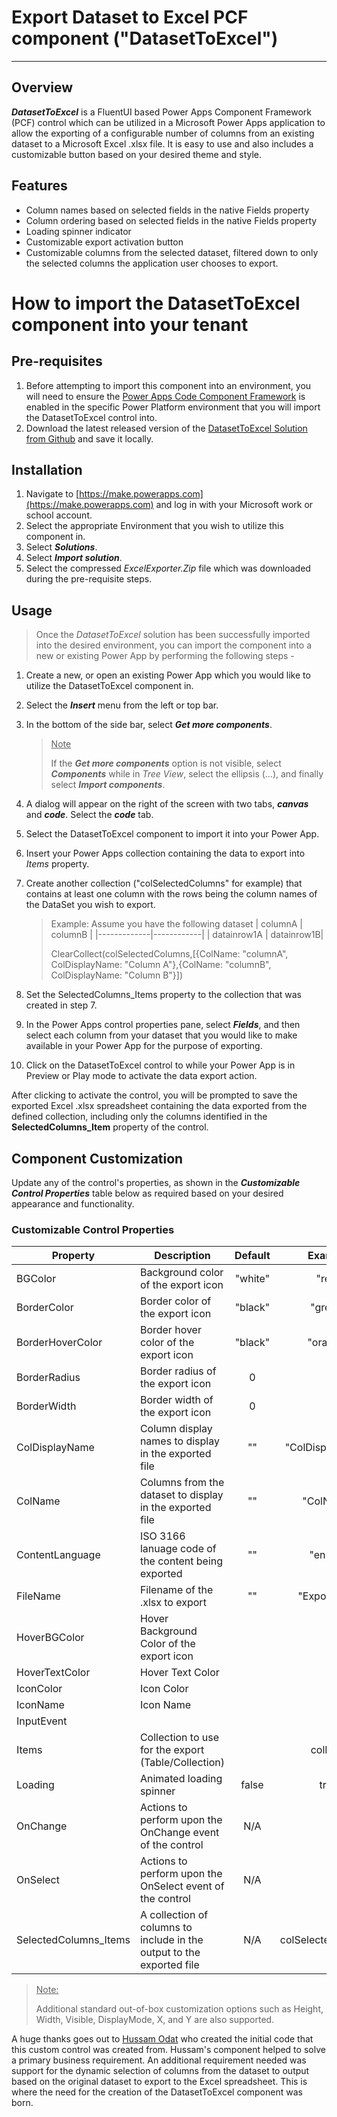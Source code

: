 # Export Dataset to Excel PCF component ("DatasetToExcel")

---

## Overview

**_DatasetToExcel_** is a FluentUI based Power Apps Component Framework (PCF) control which can be utilized in a Microsoft Power Apps application to allow the exporting of a configurable number of columns from an existing dataset to a Microsoft Excel .xlsx file. It is easy to use and also includes a customizable button based on your desired theme and style.

## Features

- Column names based on selected fields in the native Fields property
- Column ordering based on selected fields in the native Fields property
- Loading spinner indicator
- Customizable export activation button
- Customizable columns from the selected dataset, filtered down to only the selected columns the application user chooses to export.

# How to import the DatasetToExcel component into your tenant

## Pre-requisites

1. Before attempting to import this component into an environment, you will need to ensure the [Power Apps Code Component Framework](https://learn.microsoft.com/en-us/power-apps/developer/component-framework/component-framework-for-canvas-apps) is enabled in the specific Power Platform environment that you will import the DatasetToExcel control into.
2. Download the latest released version of the [DatasetToExcel Solution from Github](https://github.com/ChrisMcKee1/power-platform-pcf/raw/main/PCF/DatasetToExcel/ExcelExporter.zip) and save it locally.

## Installation

1. Navigate to [https://make.powerapps.com](https://make.powerapps.com) and log in with your Microsoft work or school account.
2. Select the appropriate Environment that you wish to utilize this component in.
3. Select **_Solutions_**.
4. Select **_Import solution_**.
5. Select the compressed _ExcelExporter.Zip_ file which was downloaded during the pre-requisite steps.

## Usage

> Once the _DatasetToExcel_ solution has been successfully imported into the desired environment, you can import the component into a new or existing Power App by performing the following steps -

1. Create a new, or open an existing Power App which you would like to utilize the DatasetToExcel component in.
2. Select the **_Insert_** menu from the left or top bar.
3. In the bottom of the side bar, select **_Get more components_**.
   > <u>Note</u>
   >
   > If the **_Get more components_** option is not visible, select **_Components_** while in _Tree View_, select the ellipsis (...), and finally select **_Import components_**.
4. A dialog will appear on the right of the screen with two tabs, **_canvas_** and **_code_**. Select the **_code_** tab.
5. Select the DatasetToExcel component to import it into your Power App.

6. Insert your Power Apps collection containing the data to export into _Items_ property.
7. Create another collection ("colSelectedColumns" for example) that contains at least one column with the rows being the column names of the DataSet you wish to export.
   > Example: Assume you have the following dataset
   > | columnA | columnB |
   > |-------------|------------|
   > | datainrow1A | datainrow1B|
   >
   > ClearCollect(colSelectedColumns,[{ColName: "columnA", ColDisplayName: "Column A"},{ColName: "columnB", ColDisplayName: "Column B"}])
8. Set the SelectedColumns_Items property to the collection that was created in step 7.
9. In the Power Apps control properties pane, select **_Fields_**, and then select each column from your dataset that you would like to make available in your Power App for the purpose of exporting.
10. Click on the DatasetToExcel control to while your Power App is in Preview or Play mode to activate the data export action.

After clicking to activate the control, you will be prompted to save the exported Excel .xlsx spreadsheet containing the data exported from the defined collection, including only the columns identified in the **SelectedColumns_Item** property of the control.

## Component Customization

Update any of the control's properties, as shown in the **_Customizable Control Properties_** table below as required based on your desired appearance and functionality.

### Customizable Control Properties

| Property              | Description                                                           | Default |      Example       |
| --------------------- | --------------------------------------------------------------------- | :-----: | :----------------: |
| BGColor               | Background color of the export icon                                   | "white" |       "red"        |
| BorderColor           | Border color of the export icon                                       | "black" |      "green"       |
| BorderHoverColor      | Border hover color of the export icon                                 | "black" |      "orange"      |
| BorderRadius          | Border radius of the export icon                                      |    0    |                    |
| BorderWidth           | Border width of the export icon                                       |    0    |                    |
| ColDisplayName        | Column display names to display in the exported file                  |   ""    |  "ColDisplayName"  |
| ColName               | Columns from the dataset to display in the exported file              |   ""    |     "ColName"      |
| ContentLanguage       | ISO 3166 lanuage code of the content being exported                   |   ""    |      "en-us"       |
| FileName              | Filename of the .xlsx to export                                       |   ""    |   "Export.xlsx"    |
| HoverBGColor          | Hover Background Color of the export icon                             |         |                    |
| HoverTextColor        | Hover Text Color                                                      |         |                    |
| IconColor             | Icon Color                                                            |         |                    |
| IconName              | Icon Name                                                             |         |                    |
| InputEvent            |                                                                       |         |                    |
| Items                 | Collection to use for the export (Table/Collection)                   |         |      colData       |
| Loading               | Animated loading spinner                                              |  false  |        true        |
| OnChange              | Actions to perform upon the OnChange event of the control             |   N/A   |                    |
| OnSelect              | Actions to perform upon the OnSelect event of the control             |   N/A   |                    |
| SelectedColumns_Items | A collection of columns to include in the output to the exported file |   N/A   | colSelectedColumns |

> <u>Note:</u>
>
> Additional standard out-of-box customization options such as Height, Width, Visible, DisplayMode, X, and Y are also supported.

A huge thanks goes out to [Hussam Odat](https://www.linkedin.com/in/hussam-odat-5075aa73) who created the initial code that this custom control was created from. Hussam's component helped to solve a primary business requirement. An additional requirement needed was support for the dynamic selection of columns from the dataset to output based on the original dataset to export to the Excel spreadsheet. This is where the need for the creation of the DatasetToExcel component was born.
